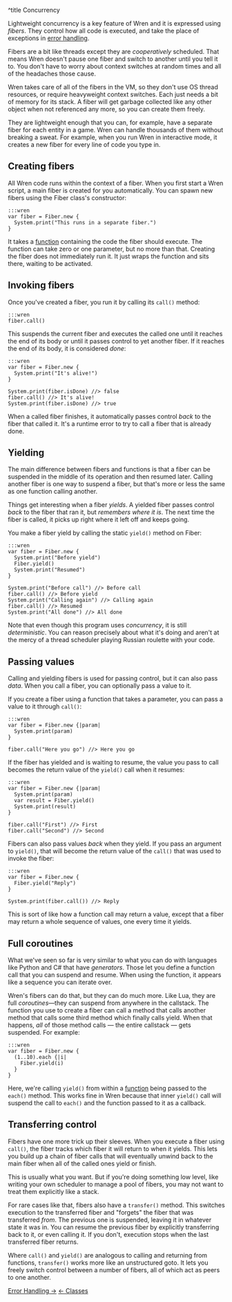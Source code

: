 ^title Concurrency

Lightweight concurrency is a key feature of Wren and it is expressed using
*fibers*. They control how all code is executed, and take the place of
exceptions in [error handling](error-handling.html).

Fibers are a bit like threads except they are *cooperatively* scheduled. That
means Wren doesn't pause one fiber and switch to another until you tell it to.
You don't have to worry about context switches at random times and all of the
headaches those cause.

Wren takes care of all of the fibers in the VM, so they don't use OS thread
resources, or require heavyweight context switches. Each just needs a bit of
memory for its stack. A fiber will get garbage collected like any other object
when not referenced any more, so you can create them freely.

They are lightweight enough that you can, for example, have a separate fiber for
each entity in a game. Wren can handle thousands of them without breaking a
sweat. For example, when you run Wren in interactive mode, it creates a new
fiber for every line of code you type in.

## Creating fibers

All Wren code runs within the context of a fiber. When you first start a Wren
script, a main fiber is created for you automatically. You can spawn new fibers
using the Fiber class's constructor:

    :::wren
    var fiber = Fiber.new {
      System.print("This runs in a separate fiber.")
    }

It takes a [function][] containing the code the fiber should execute. The
function can take zero or one parameter, but no more than that. Creating the
fiber does not immediately run it. It just wraps the function and sits there,
waiting to be activated.

[function]: functions.html

## Invoking fibers

Once you've created a fiber, you run it by calling its `call()` method:

    :::wren
    fiber.call()

This suspends the current fiber and executes the called one until it reaches the
end of its body or until it passes control to yet another fiber. If it reaches
the end of its body, it is considered *done*:

    :::wren
    var fiber = Fiber.new {
      System.print("It's alive!")
    }

    System.print(fiber.isDone) //> false
    fiber.call() //> It's alive!
    System.print(fiber.isDone) //> true

When a called fiber finishes, it automatically passes control *back* to the
fiber that called it. It's a runtime error to try to call a fiber that is
already done.

## Yielding

The main difference between fibers and functions is that a fiber can be
suspended in the middle of its operation and then resumed later. Calling
another fiber is one way to suspend a fiber, but that's more or less the same
as one function calling another.

Things get interesting when a fiber *yields*. A yielded fiber passes control
*back* to the fiber that ran it, but *remembers where it is*. The next time the
fiber is called, it picks up right where it left off and keeps going.

You make a fiber yield by calling the static `yield()` method on Fiber:

    :::wren
    var fiber = Fiber.new {
      System.print("Before yield")
      Fiber.yield()
      System.print("Resumed")
    }

    System.print("Before call") //> Before call
    fiber.call() //> Before yield
    System.print("Calling again") //> Calling again
    fiber.call() //> Resumed
    System.print("All done") //> All done

Note that even though this program uses *concurrency*, it is still
*deterministic*. You can reason precisely about what it's doing and aren't at
the mercy of a thread scheduler playing Russian roulette with your code.

## Passing values

Calling and yielding fibers is used for passing control, but it can also pass
*data*. When you call a fiber, you can optionally pass a value to it.

If you create a fiber using a function that takes a parameter, you can pass a
value to it through `call()`:

    :::wren
    var fiber = Fiber.new {|param|
      System.print(param)
    }

    fiber.call("Here you go") //> Here you go

If the fiber has yielded and is waiting to resume, the value you pass to call
becomes the return value of the `yield()` call when it resumes:

    :::wren
    var fiber = Fiber.new {|param|
      System.print(param)
      var result = Fiber.yield()
      System.print(result)
    }

    fiber.call("First") //> First
    fiber.call("Second") //> Second

Fibers can also pass values *back* when they yield. If you pass an argument to
`yield()`, that will become the return value of the `call()` that was used to
invoke the fiber:

    :::wren
    var fiber = Fiber.new {
      Fiber.yield("Reply")
    }

    System.print(fiber.call()) //> Reply

This is sort of like how a function call may return a value, except that a fiber
may return a whole sequence of values, one every time it yields.

## Full coroutines

What we've seen so far is very similar to what you can do with languages like
Python and C# that have *generators*. Those let you define a function call that
you can suspend and resume. When using the function, it appears like a sequence
you can iterate over.

Wren's fibers can do that, but they can do much more. Like Lua, they are full
*coroutines*&mdash;they can suspend from anywhere in the callstack. The function
you use to create a fiber can call a method that calls another method that calls
some third method which finally calls yield. When that happens, *all* of those
method calls &mdash; the entire callstack &mdash; gets suspended. For example:

    :::wren
    var fiber = Fiber.new {
      (1..10).each {|i|
        Fiber.yield(i)
      }
    }

Here, we're calling `yield()` from within a [function](functions.html) being
passed to the `each()` method. This works fine in Wren because that inner
`yield()` call will suspend the call to `each()` and the function passed to it
as a callback.

## Transferring control

Fibers have one more trick up their sleeves. When you execute a fiber using
`call()`, the fiber tracks which fiber it will return to when it yields. This
lets you build up a chain of fiber calls that will eventually unwind back to
the main fiber when all of the called ones yield or finish.

This is usually what you want. But if you're doing something low level, like
writing your own scheduler to manage a pool of fibers, you may not want to treat
them explicitly like a stack.

For rare cases like that, fibers also have a `transfer()` method. This switches
execution to the transferred fiber and "forgets" the fiber that was transferred
*from*. The previous one is suspended, leaving it in whatever state it was in.
You can resume the previous fiber by explicitly transferring back to it, or even
calling it. If you don't, execution stops when the last transferred fiber
returns.

Where `call()` and `yield()` are analogous to calling and returning from
functions, `transfer()` works more like an unstructured goto. It lets you freely
switch control between a number of fibers, all of which act as peers to one
another.

<a class="right" href="error-handling.html">Error Handling &rarr;</a>
<a href="classes.html">&larr; Classes</a>
